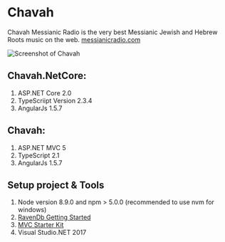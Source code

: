 # Chavah
Chavah Messianic Radio is the very best Messianic Jewish and Hebrew Roots music on the web.
[messianicradio.com](https://messianicradio.com)

![Screenshot of Chavah](https://scontent-ort2-1.xx.fbcdn.net/v/t31.0-8/15235431_1137340309636920_8874257077972024576_o.png?oh=7c9b394a9a8951b032f72013b9ecc5b0&oe=590BF541 "Logo Title Text 1")

## Chavah.NetCore:
1. ASP.NET Core 2.0
2. TypeScriipt Version 2.3.4
3. AngularJs 1.5.7

## Chavah:
1. ASP.NET MVC 5 
2. TypeScript 2.1
3. AngularJs 1.5.7

## Setup project & Tools
1. Node version 8.9.0 and npm > 5.0.0 (recommended to use nvm for windows)
2. [RavenDb Getting Started](https://ravendb.net/docs/article-page/3.5/csharp/start/getting-started)
3. [MVC Starter Kit](https://ravendb.net/docs/article-page/3.5/csharp/samples/mvc-starter-kit)
4. Visual Studio.NET 2017
